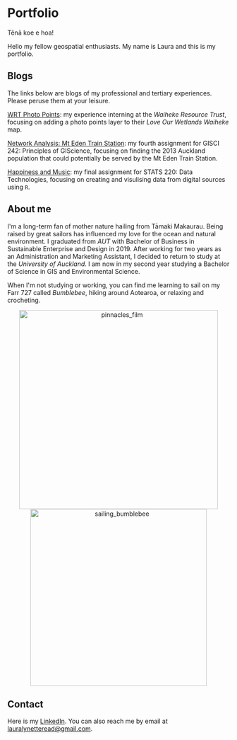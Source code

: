 # Portfolio

Tēnā koe e hoa! 

Hello my fellow geospatial enthusiasts. My name is Laura and this is my portfolio. 

## Blogs

The links below are blogs of my professional and tertiary experiences. Please peruse them at your leisure. 

<a href="https://laura-read.github.io/portfolio/wrt-photo-points.html" target="_blank" rel="noopener noreferrer">WRT Photo Points</a>: my experience interning at the *Waiheke Resource Trust*, focusing on adding a photo points layer to their *Love Our Wetlands Waiheke* map. 

<a href="https://laura-read.github.io/portfolio/network_analysis_242.html" target="_blank" rel="noopener noreferrer">Network Analysis: Mt Eden Train Station</a>: my fourth assignment for GISCI 242: Principles of GIScience, focusing on finding the 2013 Auckland population that could potentially be served by the Mt Eden Train Station.

<a href="https://laura-read.github.io/portfolio/stats220_a5.html" target="_blank" rel="noopener noreferrer">Happiness and Music</a>: my final assignment for STATS 220: Data Technologies, focusing on creating and visulising data from digital sources using `R`. 

## About me
I'm a long-term fan of mother nature hailing from Tāmaki Makaurau. Being raised by great sailors has influenced my love for the ocean and natural environment. I graduated from *AUT* with Bachelor of Business in Sustainable Enterprise and Design in 2019. After working for two years as an Administration and Marketing Assistant, I decided to return to study at the *University of Auckland*. I am now in my second year studying a Bachelor of Science in GIS and Environmental Science.

When I'm not studying or working, you can find me learning to sail on my Farr 727 called *Bumblebee*, hiking around Aotearoa, or relaxing and crocheting. 

<p align="center">
  <img src="https://laura-read.github.io/portfolio/me_pinnacles.jpg" alt="pinnacles_film" width="450" />
  <img src="https://laura-read.github.io/portfolio/me_sailing.jpg" alt="sailing_bumblebee" width="400" />
</p>

## Contact 
Here is my <a href="https://www.linkedin.com/in/laura-read-hello/" target="_blank" rel="noopener noreferrer">LinkedIn</a>. You can also reach me by email at lauralynetteread@gmail.com. 
